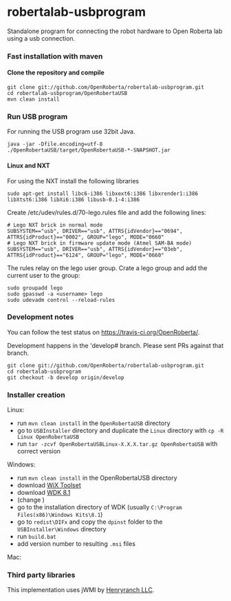 # robertalab-usbprogram
Standalone program for connecting the robot hardware to Open Roberta lab using
a usb connection.

### Fast installation with maven

#### Clone the repository and compile

    git clone git://github.com/OpenRoberta/robertalab-usbprogram.git
    cd robertalab-usbprogram/OpenRobertaUSB
    mvn clean install


### Run USB program
For running the USB program use 32bit Java.

    java -jar -Dfile.encoding=utf-8 ./OpenRobertaUSB/target/OpenRobertaUSB-*-SNAPSHOT.jar

#### Linux and NXT
For using the NXT install the following libraries

    sudo apt-get install libc6-i386 libxext6:i386 libxrender1:i386 libXtst6:i386 libXi6:i386 libusb-0.1-4:i386
    
Create /etc/udev/rules.d/70-lego.rules file and add the following lines:

    # Lego NXT brick in normal mode
    SUBSYSTEM=="usb", DRIVER=="usb", ATTRS{idVendor}=="0694", ATTRS{idProduct}=="0002", GROUP="lego", MODE="0660"
    # Lego NXT brick in firmware update mode (Atmel SAM-BA mode)
    SUBSYSTEM=="usb", DRIVER=="usb", ATTRS{idVendor}=="03eb", ATTRS{idProduct}=="6124", GROUP="lego", MODE="0660"

The rules relay on the lego user group. Crate a lego group and add the current user to the group:

    sudo groupadd lego
    sudo gpasswd -a <username> lego
    sudo udevadm control --reload-rules

### Development notes

You can follow the test status on https://travis-ci.org/OpenRoberta/.

Development happens in the 'develop# branch. Please sent PRs against that
branch.

    git clone git://github.com/OpenRoberta/robertalab-usbprogram.git
    cd robertalab-usbprogram
    git checkout -b develop origin/develop
    
### Installer creation
Linux:
- run `mvn clean install` in the `OpenRobertaUSB` directory
- go to `USBInstaller` directory and duplicate the `Linux` directory with `cp -R Linux OpenRobertaUSB`
- run `tar -zcvf OpenRobertaUSBLinux-X.X.X.tar.gz OpenRobertaUSB` with correct version

Windows:
- run `mvn clean install` in the OpenRobertaUSB directory
- download [WiX Toolset](https://github.com/wixtoolset/wix3/releases)
- download [WDK 8.1](https://www.microsoft.com/en-us/download/details.aspx?id=42273)
- (change )
- go to the installation directory of WDK (usually `C:\Program Files(x86)\Windows Kits\8.1`)
- go to `redist\DIFx` and copy the `dpinst` folder to the `USBInstaller\Windows` directory
- run `build.bat`
- add version number to resulting `.msi` files

Mac:


### Third party libraries

This implementation uses jWMI by [Henryranch LLC](http://henryranch.net/software/jwmi-query-windows-wmi-from-java/).
